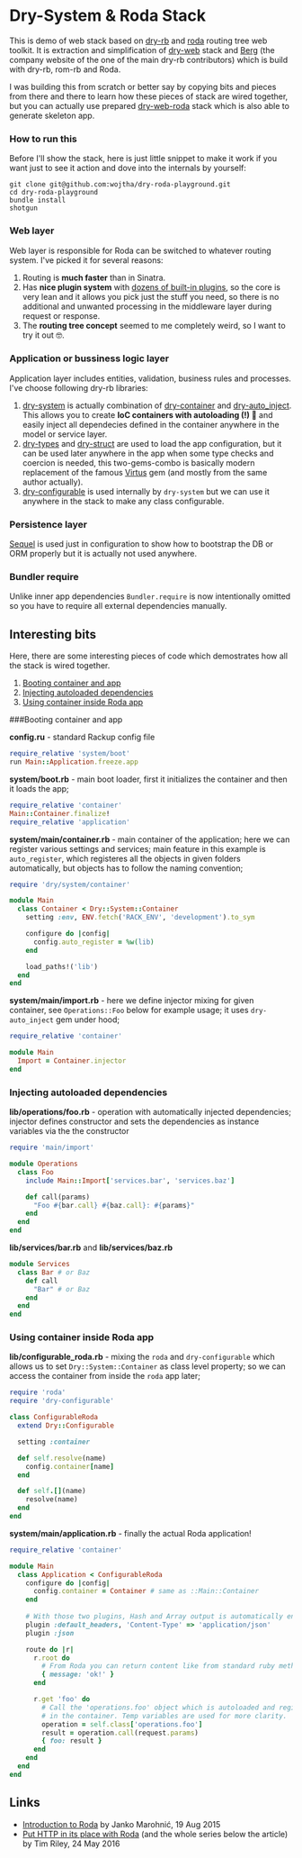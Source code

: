 # Dry-System & Roda Stack

This is demo of web stack based on [dry-rb](http://dry-rb.org) and [roda](http://roda.jeremyevans.net/index.html) routing tree web toolkit. It is extraction and simplification of [dry-web](https://github.com/dry-rb/dry-web) stack and [Berg](https://github.com/icelab/berg) (the company website of the one of the main dry-rb contributors) which is build with dry-rb, rom-rb and Roda.

I was building this from scratch or better say by copying bits and pieces from there and there to learn how these pieces of stack are wired together, but you can actually use prepared [dry-web-roda](https://github.com/dry-rb/dry-web-roda) stack which is also able to generate skeleton app.

### How to run this

Before I'll show the stack, here is just little snippet to make it work if you want just to see it action and dove into the internals by yourself:

```
git clone git@github.com:wojtha/dry-roda-playground.git
cd dry-roda-playground
bundle install
shotgun
```

### Web layer

Web layer is responsible for Roda can be switched to whatever routing system. I've picked it for several reasons: 

1. Routing is **much faster** than in Sinatra.
2. Has **nice plugin system** with [dozens of built-in plugins](http://roda.jeremyevans.net/documentation.html), so the core is very lean and it allows you pick just the stuff you need, so there is no additional and unwanted processing in the middleware layer during request or response.
3. The **routing tree concept** seemed to me completely weird, so I want to try it out 🤓.

### Application or bussiness logic layer

Application layer includes entities, validation, business rules and processes. I've choose following dry-rb libraries:

1. [dry-system](http://dry-rb.org/gems/dry-system) is actually combination of [dry-container](http://dry-rb.org/gems/dry-container) and [dry-auto_inject](http://dry-rb.org/gems/dry-auto_inject). This allows you to create **IoC containers with autoloading (!) 🍻** and easily inject all dependecies defined in the container anywhere in the model or service layer.  
2. [dry-types](http://dry-rb.org/gems/dry-types/) and [dry-struct](http://dry-rb.org/gems/dry-struct/) are used to load the app configuration, but it can be used later anywhere in the app when some type checks and coercion is needed, this two-gems-combo is basically modern replacement of the famous [Virtus](https://github.com/solnic/virtus) gem (and mostly from the same author actually).
3. [dry-configurable](http://dry-rb.org/gems/dry-configurable/) is used internally by `dry-system` but we can use it anywhere in the stack to make any class configurable.

### Persistence layer

[Sequel](http://sequel.jeremyevans.net/) is used just in configuration to show how to bootstrap the DB or ORM properly but it is actually not used anywhere.

### Bundler require

Unlike inner app dependencies `Bundler.require` is now intentionally omitted so you have to require all external dependencies manually.

## Interesting bits

Here, there are some interesting pieces of code which demostrates how all the stack is wired together.

1. [Booting container and app](#booting)
2. [Injecting autoloaded dependencies](#injecting)
3. [Using container inside Roda app](#container)

###Booting container and app<a name="booting"></a>

**config.ru** - standard Rackup config file

```ruby
require_relative 'system/boot'
run Main::Application.freeze.app
```

**system/boot.rb** - main boot loader, first it initializes the container and then it loads the app;

```ruby
require_relative 'container'
Main::Container.finalize!
require_relative 'application'
```

**system/main/container.rb** - main container of the application; here we can register various settings and services; main feature in this example is `auto_register`, which registeres all the objects in given folders automatically, but objects has to follow the naming convention;

```ruby
require 'dry/system/container'

module Main
  class Container < Dry::System::Container
    setting :env, ENV.fetch('RACK_ENV', 'development').to_sym

    configure do |config|
      config.auto_register = %w(lib)
    end

    load_paths!('lib')
  end
end
```

**system/main/import.rb** - here we define injector mixing for given container, see `Operations::Foo` below for example usage; it uses `dry-auto_inject` gem under hood;

```ruby
require_relative 'container'

module Main
  Import = Container.injector
end
```

### Injecting autoloaded dependencies<a name="injecting"></a>

**lib/operations/foo.rb** - operation with automatically injected dependencies; injector defines constructor and sets the dependencies as instance variables via the the constructor

```ruby
require 'main/import'

module Operations
  class Foo
    include Main::Import['services.bar', 'services.baz']

    def call(params)
      "Foo #{bar.call} #{baz.call}: #{params}"
    end
  end
end
```

**lib/services/bar.rb** and **lib/services/baz.rb**

```ruby
module Services
  class Bar # or Baz
    def call
      "Bar" # or Baz
    end
  end
end
```

### Using container inside Roda app<a name="container"></a>

**lib/configurable_roda.rb** - mixing the `roda` and `dry-configurable` which allows us to set `Dry::System::Container` as class level property; so we can access the container from inside the `roda` app later;

```ruby
require 'roda'
require 'dry-configurable'

class ConfigurableRoda
  extend Dry::Configurable

  setting :container

  def self.resolve(name)
    config.container[name]
  end

  def self.[](name)
    resolve(name)
  end
end
```

**system/main/application.rb** - finally the actual Roda application!

```ruby
require_relative 'container'

module Main
  class Application < ConfigurableRoda
    configure do |config|
      config.container = Container # same as ::Main::Container
    end
    
    # With those two plugins, Hash and Array output is automatically encoded as JSON
    plugin :default_headers, 'Content-Type' => 'application/json'
    plugin :json

    route do |r|
      r.root do
        # From Roda you can return content like from standard ruby method.
        { message: 'ok!' }
      end

      r.get 'foo' do
        # Call the 'operations.foo' object which is autoloaded and registered
        # in the container. Temp variables are used for more clarity.
        operation = self.class['operations.foo']
        result = operation.call(request.params) 
        { foo: result }
      end
    end
  end
end
```

## Links

* [Introduction to Roda](https://twin.github.io/introduction-to-roda/) by Janko Marohnić, 19 Aug 2015
* [Put HTTP in its place with Roda](https://www.icelab.com.au/notes/put-http-in-its-place-with-roda/) (and the whole series below the article) by Tim Riley, 24 May 2016
